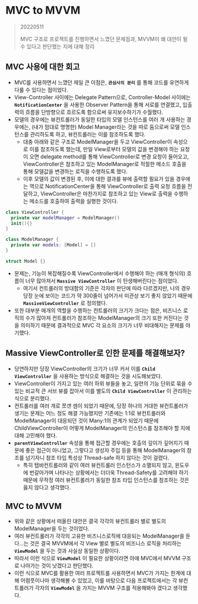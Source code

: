 # MVC to MVVM 

> 20220511
>
> MVC 구조로 프로젝트를 진행하면서 느꼈던 문제점과, MVVM이 왜 대안이 될 수 있다고 판단했는 지에 대해 정리



## MVC 사용에 대한 회고

- MVC를 사용하면서 느꼈던 제일 큰 이점은, __`관심사의 분리`__ 를 통해 코드를 유연하게 다룰 수 있다는 점이었다.
- View-Controller 사이에는 Delegate Pattern으로, Controller-Model 사이에는 __`NotificationCenter`__ 을 사용한 Observer Pattern을 통해 서로를 연결했고, 입출력의 흐름을 단방향으로 흐르도록 함으로써 유지보수하기가 수월했다.
- 모델의 경우에는 뷰컨트롤러가 동일한 타입의 모델 인스턴스를 여러 개 사용하는 경우에는, (내가 맘대로 명명한) Model Manager라는 것을 따로 둠으로써 모델 인스턴스를 관리하도록 하고, 뷰컨트롤러는 이를 참조하도록 했다.
  - 대충 아래와 같은 구조로 ModelManager을 두고 ViewController이 속성으로 이를 참조하도록 했는데, 만일 View로부터 모델의 값을 변경해야 하는 요청이 오면 delegate method를 통해 ViewController로 변경 요청이 들어오고, ViewController은 참조하고 있는 ModelManager로 적절한 메소드 호출을 통해 모델값을 변경하는 로직을 수행하도록 했다.
  - 이후 모델의 값이 변경된 후, 이에 대한 결과를 뷰에 출력할 필요가 있을 경우에는 역으로 NotificationCenter을 통해 ViewController로 출력 요청 흐름을 전달하고, ViewController은 마찬가지로 참조하고 있는 View로 출력을 수행하는 메소드를 호출하여 출력을 실행한 것이다.

```swift
class ViewController {
  private var modelManager = ModelManager()
  init(){}
}

class ModelManager {
  private var models: [Model] = []
}

struct Model {}
```

- 문제는, 기능이 복잡해질수록 ViewController에서 수행해야 하는 (매개 형식의) 흐름이 너무 많아져서 __`Massive ViewController`__ 이 탄생해버린다는 점이었다.
  - 여기서 컨트롤러의 방대함의 기준은 각자의 판단에 따라 다르겠지만, 나의 경우 당장 눈에 보이는 코드가 약 300줄이 넘어가서 미관상 보기 좋지 않았기 때문에 __`MassiveViewController`__ 로 정의했다.
- 또한 대부분 매개의 역할을 수행하는 컨트롤러의 크기가 크다는 점은, 비즈니스 로직의 수가 많아져 컨트롤러가 참조하는 ModelManager의 크기 또한 커진다는 것을 의미하기 때문에 결과적으로 MVC 각 요소의 크기가 너무 비대해지는 문제를 야기했다.



## Massive ViewController로 인한 문제를 해결해보자?

- 당연하지만 당장 ViewController의 크기가 너무 커서 이를 __`Child ViewController`__ 을 사용하는 방식으로 해결하는 것을 시도해보았다.
- ViewController이 가지고 있는 여러 하위 뷰들을 놓고, 일련의 기능 단위로 묶을 수 있는 비교적 큰 서브 뷰를 잡아서 이를 별도의 __`Child ViewController`__ 이 관리하는 식으로 분리했다.
- 컨트롤러를 여러 개로 쪼갠 셈이 되었기 때문에, 당장 하나의 거대한 뷰컨트롤러가 생기는 문제는 어느 정도 해결 가능했지만 기존에는 1:1로 뷰컨트롤러와 ModelManager이 대응되던 것이 Many:1의 관계가 되었기 때문에 ChildViewController이 어떻게 ModelManager의 인스턴스를 참조해야 할 지에 대해 고민해야 했다.
- __`parentViewController`__ 속성을 통해 접근할 경우에는 호출의 깊이가 깊어지기 때문에 좋은 접근이 아니었고, 그렇다고 생성자 주입 등을 통해 ModelManager의 참조를 넘기자니 참조 타입 특성상 Thread-safe 하지 않다는 것이 걸렸다.
  - 특히 탭바컨트롤러와 같이 여러 뷰컨트롤러 인스턴스가 소멸되지 않고, 윈도우에 번갈아가며 나타나는 상황에서는 더더욱 Thread-Safety를 고려해야 하기 때문에 무작정 여러 뷰컨트롤러가 동일한 참조 타입 인스턴스를 참조하는 것은 옳지 않다고 생각했다.



## MVC to MVVM

- 위와 같은 상황에서 떠올린 대안은 결국 각각의 뷰컨트롤러 별로 별도의 ModelManager을 두는 것이었다.
- 여러 뷰컨트롤러가 각각의 고유한 비즈니스로직에 대응되는 ModelManager을 둔다...는 것은 결국 MVVM에서 각 View 별로 별도의 비즈니스 로직을 처리하는 __`ViewModel`__ 을 두는 것과 사실상 동일한 상황이다.
- 따라서 이런 식으로 __`ViewModel`__ 이 필요한 상황이라면 아얘 MVC에서 MVVM 구조로 나아가는 것이 낫겠다고 판단했다.
- 이런 식으로 MVC를 활용한 여러 프로젝트를 사용하면서 MVC가 가지는 한계에 대해 어렴풋이나마 생각해볼 수 있었고, 이를 바탕으로 다음 프로젝트에서는 각 뷰컨트롤러가 각자의 __`ViewModel`__ 을 가지는 MVVM 구조를 적용해봐야 겠다고 생각했다.